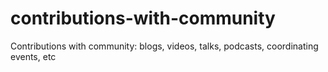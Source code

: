 # contributions-with-community
Contributions with community: blogs, videos, talks, podcasts, coordinating events, etc 
